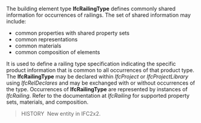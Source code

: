 ﻿The building element type **IfcRailingType** defines commonly shared information for occurrences of railings. The set of shared information may include:

* common properties with shared property sets
* common representations
* common materials
* common composition of elements

It is used to define a railing type specification indicating the specific product information that is common to all occurrences of that product type. The **IfcRailingType** may be declared within _IfcProject_ or _IfcProjectLibrary_ using _IfcRelDeclares_ and may be exchanged with or without occurrences of the type. Occurrences of **IfcRailingType** are represented by instances of _IfcRailing_. Refer to the documentation at _IfcRailing_ for supported property sets, materials, and composition.

> HISTORY&nbsp; New entity in IFC2x2.
